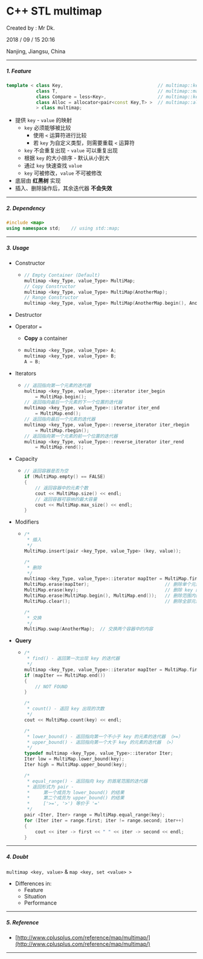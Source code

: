 # C++ STL multimap

Created by : Mr Dk.

2018 / 09 / 15 20:16

Nanjing, Jiangsu, China

---

##### 1. Feature

```C++
template < class Key,                                   // multimap::key_type
           class T,                                     // multimap::mapped_type
           class Compare = less<Key>,                   // multimap::key_compare
           class Alloc = allocator<pair<const Key,T> >  // multimap::allocator_type
           > class multimap;
```

* 提供 `key` - `value` 的映射
  * `key` 必须能够被比较
    * 使用 `<` 运算符进行比较
    * 若 `key` 为自定义类型，则需要重载 `<` 运算符
  * `key` 不会重复出现 - `value` 可以重复出现
  * 根据 `key` 的大小排序 - 默认从小到大
  * 通过 `key` 快速查找 `value`
  * `key` 可被修改，`value` 不可被修改
* 底层由 __红黑树__ 实现
* 插入、删除操作后，其余迭代器 __不会失效__

---

##### 2. Dependency

```C++
#include <map>
using namespace std;	// using std::map;
```

---

##### 3. Usage

* Constructor

  * ```C++
    // Empty Container (Default)
    multimap <key_Type, value_Type> MultiMap;
    // Copy Constructor
    multimap <key_Type, value_Type> MultiMap(AnotherMap);
    // Range Constructor
    multimap <key_Type, value_Type> MultiMap(AnotherMap.begin(), AnotherMap.end());
    ```

* Destructor

* Operator `=`

  * __Copy__ a container

  * ```C++
    multimap <key_Type, value_Type> A;
    multimap <key_Type, value_Type> B;
    A = B;
    ```

* Iterators

  * ```C++
    // 返回指向第一个元素的迭代器
    multimap <key_Type, value_Type>::iterator iter_begin
    	= MultiMap.begin();
    // 返回指向最后一个元素的下一个位置的迭代器
    multimap <key_Type, value_Type>::iterator iter_end
    	= MultiMap.end();
    // 返回指向最后一个元素的迭代器
    multimap <key_Type, value_Type>::reverse_iterator iter_rbegin
    	= MultiMap.rbegin();
    // 返回指向第一个元素的前一个位置的迭代器
    multimap <key_Type, value_Type>::reverse_iterator iter_rend
    	= MultiMap.rend();
    ```

* Capacity

  * ```C++
    // 返回容器是否为空
    if (MultiMap.empty() == FALSE)
    {
        // 返回容器中的元素个数
        cout << MultiMap.size() << endl;
        // 返回容器可容纳的最大容量
        cout << MultiMap.max_size() << endl;
    }
    ```

* Modifiers

  * ```C++
    /*
     * 插入
     */
    MultiMap.insert(pair <key_Type, value_Type> (key, value));
    
    /*
     * 删除
     */
    multimap <key_Type, value_Type>::iterator mapIter = MultiMap.find(key);
    MultiMap.erase(mapIter);                            // 删除单个元素
    MultiMap.erase(key);                                // 删除 key 的所有元素
    MultiMap.erase(MultiMap.begin(), MultiMap.end());   // 删除范围内的元素
    MultiMap.clear();                                   // 删除全部元素
    
    /*
     * 交换
     */
    MultiMap.swap(AnotherMap);	// 交换两个容器中的内容
    ```

* __Query__

  * ```C++
    /*
     * find() - 返回第一次出现 key 的迭代器
     */
    multimap <key_Type, value_Type>::iterator mapIter = MultiMap.find(key);
    if (mapIter == MultiMap.end())
    {
        // NOT FOUND
    }
    
    /*
     * count() - 返回 key 出现的次数
     */
    cout << MultiMap.count(key) << endl;
    
    /*
     * lower_bound() - 返回指向第一个不小于 key 的元素的迭代器 （>=）
     * upper_bound() - 返回指向第一个大于 key 的元素的迭代器 （>）
     */
    typedef multimap <key_Type, value_Type>::iterator Iter;
    Iter low = MultiMap.lower_bound(key);
    Iter high = MultiMap.upper_bound(key);
    
    /*
     * equal_range() - 返回指向 key 的首尾范围的迭代器
     * 返回形式为 pair - 
     *     第一个成员为 lower_bound() 的结果
     *     第二个成员为 upper_bound() 的结果
     *     ['>=', '>') 等价于 '='
     */
    pair <Iter, Iter> range = MultiMap.equal_range(key);
    for (Iter iter = range.first; iter != range.second; iter++)
    {
        cout << iter -> first << " " << iter -> second << endl;
    }
    ```

---

##### 4. Doubt

`multimap <key, value>` & `map <key, set <value> >`

* Differences in:
  * Feature
  * Situation
  * Performance

---

##### 5. Reference

* [http://www.cplusplus.com/reference/map/multimap/](http://www.cplusplus.com/reference/map/multimap/)

---

